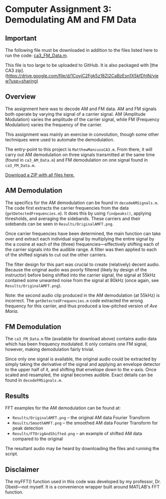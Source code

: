 # Computer Assignment 3: Demodulating AM and FM Data
## Important
The following file must be downloaded in addition to the files listed here to run the code:
[ca3_FM_Data.m](https://drive.google.com/file/d/1XIZ1wWOjZ5APeAmpKdg4Udy5pN8l8i4j/view?usp=sharing).

This file is too large to be uploaded to GitHub. It is also packaged with [the CA3 zip].(https://drive.google.com/file/d/1CovjC2Fgk5z18ZI2CaBzEsn1X5kfDhIN/view?usp=sharing)

## Overview
The assignment here was to decode AM and FM data. AM and FM signals both operate by varying the signal of a carrier signal. AM (Amplitude Modulation) varies the amplitude of the carrier signal, while FM (Frequency Modulation) varies the frequency of the carrier.

This assignment was mainly an exercise in convolution, though some other techniques were used to automate the demodulation.

The entry-point to this project is `MatthewMancusoCA3.m`. From there, it will carry out AM demodulation on three signals transmitted at the same time (found in `ca3_AM_Data.m`) and FM demodulation on one signal found in `ca3_FM_Data.m`.

[Download a ZIP with all files here.](https://drive.google.com/file/d/1CovjC2Fgk5z18ZI2CaBzEsn1X5kfDhIN/view?usp=sharing)

## AM Demodulation
The specifics for the AM demodulation can be found in `decodeAMSignals.m`. The code first extracts the carrier frequencies from the data (`getDetectedFrequencies.m`). It does this by using `findpeaks()`, applying thresholds, and averaging the sidebands. These carriers and their sidebands can be seen in `Results/OriginalAMFT.png`.

Once carrier frequencies have been determined, the main function can take over and extract each individual signal by multiplying the entire signal by the a cosine at each of the (three) frequencies—effectively shifting each of the carrier signals into the audible range. A filter was then applied to each of the shifted signals to cut out the other carriers.

The filter design for this part was crucial to create (relatively) decent audio. Because the original audio was poorly filtered (likely by design of the instructor) before being shifted into the carrier signal, the signal at 55kHz contained some unwanted noise from the signal at 80kHz (once again, see `Results/OriginalAMFT.png`).

Note: the second audio clip produced in the AM demodulation (at 55kHz) is incorrect. The `getDetectedFrequencies.m` code extracted the wrong frequency for this carrier, and thus produced a low-pitched version of *Ave Maria*.

## FM Demodulation
The `ca3_FM_Data.m` file (available for download above) contains audio data which has been frequency modulated. It only contains one FM signal, however, making demodulation fairly trivial.

Since only one signal is available, the original audio could be extracted by simply taking the derivative of the signal and applying an envelope detector to the upper half of it, and shifting that envelope down to the x-axis. Once scaled and resampled, the signal becomes audible. Exact details can be found in `decodeFMSignals.m`.

## Results
FFT examples for the AM demodulation can be found at:
* `Results/OriginalAMFT.png` – the original AM data Fourier Transform
* `Results/SmoothAMFT.png` – the smoothed AM data Fourier Transform for peak detection
* `Results/FTOrigAndShifted.png` – an example of shifted AM data compared to the original

The resultant audio may be heard by downloading the files and running the script.

## Disclaimer
The myFFT() function used in this code was developed by my professor, Dr. Obeid—not myself. It is a convenience wrapper built around MATLAB's FFT function.
